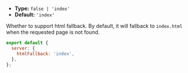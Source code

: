 - **Type:** `false | 'index'`
- **Default:** `'index'`

Whether to support html fallback. By default, it will fallback to `index.html` when the requested page is not found.

```js
export default {
  server: {
    htmlFallback: 'index',
  },
};
```
